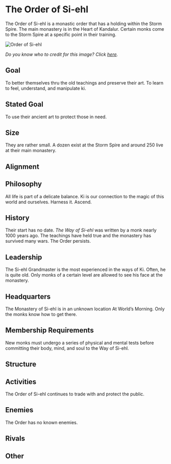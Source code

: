 # The Order of Si-ehl

The Order of Si-ehl is a monastic order that has a holding within the Storm Spire. The main monastery is in the Heart of Kandalur. Certain monks come to the Storm Spire at a specific point in their training.

![Order of Si-ehl](https://db4sgowjqfwig.cloudfront.net/campaigns/89405/assets/416309/orderofsiehl.jpg?1422198824)

*Do you know who to credit for this image? Click [here](https://airtable.com/shr3qtfCwGUUMYQqI).*

## Goal

To better themselves thru the old teachings and preserve their art. To learn to feel, understand, and manipulate ki.

## Stated Goal

To use their ancient art to protect those in need.

## Size

They are rather small. A dozen exist at the Storm Spire and around 250 live at their main monastery.

## Alignment

## Philosophy

All life is part of a delicate balance. Ki is our connection to the magic of this world and ourselves. Harness it. Ascend.

## History

Their start has no date. *The Way of Si-ehl* was written by a monk nearly 1000 years ago. The teachings have held true and the monastery has survived many wars. The Order persists.

## Leadership

The Si-ehl Grandmaster is the most experienced in the ways of Ki. Often, he is quite old. Only monks of a certain level are allowed to see his face at the monastery.

## Headquarters

The Monastery of Si-ehl is in an unknown location At World’s Morning. Only the monks know how to get there.

## Membership Requirements

New monks must undergo a series of physical and mental tests before committing their body, mind, and soul to the Way of Si-ehl.

## Structure

## Activities

The Order of Si-ehl continues to trade with and protect the public.

## Enemies

The Order has no known enemies.

## Rivals

## Other

